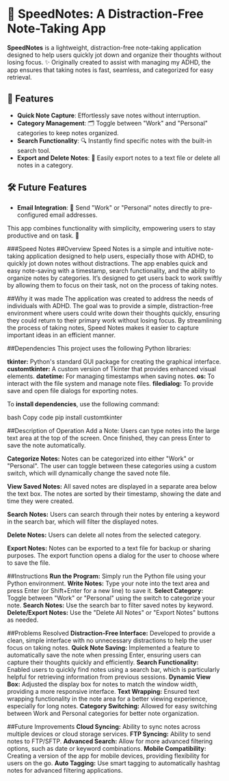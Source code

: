 # 📝 SpeedNotes: A Distraction-Free Note-Taking App  

**SpeedNotes** is a lightweight, distraction-free note-taking application designed to help users quickly jot down and organize their thoughts without losing focus. ✨ Originally created to assist with managing my ADHD, the app ensures that taking notes is fast, seamless, and categorized for easy retrieval.

## 🌟 Features  
- **Quick Note Capture**: Effortlessly save notes without interruption.  
- **Category Management**: 🗂️ Toggle between "Work" and "Personal" categories to keep notes organized.  
- **Search Functionality**: 🔍 Instantly find specific notes with the built-in search tool.   
- **Export and Delete Notes**: 📂 Easily export notes to a text file or delete all notes in a category.

## 🛠️ Future Features 
- **Email Integration**: 📧 Send "Work" or "Personal" notes directly to pre-configured email addresses. 

This app combines functionality with simplicity, empowering users to stay productive and on task. 🚀  

###Speed Notes
##Overview
Speed Notes is a simple and intuitive note-taking application designed to help users, especially those with ADHD, to quickly jot down notes without distractions. The app enables quick and easy note-saving with a timestamp, search functionality, and the ability to organize notes by categories. It’s designed to get users back to work swiftly by allowing them to focus on their task, not on the process of taking notes.

##Why it was made
The application was created to address the needs of individuals with ADHD. The goal was to provide a simple, distraction-free environment where users could write down their thoughts quickly, ensuring they could return to their primary work without losing focus. By streamlining the process of taking notes, Speed Notes makes it easier to capture important ideas in an efficient manner.

##Dependencies
This project uses the following Python libraries:

**tkinter:** Python's standard GUI package for creating the graphical interface.
**customtkinter:** A custom version of Tkinter that provides enhanced visual elements.
**datetime:** For managing timestamps when saving notes.
**os:** To interact with the file system and manage note files.
**filedialog:** To provide save and open file dialogs for exporting notes.

To **install dependencies**, use the following command:

bash
Copy code
pip install customtkinter

##Description of Operation
Add a Note: Users can type notes into the large text area at the top of the screen. Once finished, they can press Enter to save the note automatically.

**Categorize Notes:** Notes can be categorized into either "Work" or "Personal". The user can toggle between these categories using a custom switch, which will dynamically change the saved note file.

**View Saved Notes:** All saved notes are displayed in a separate area below the text box. The notes are sorted by their timestamp, showing the date and time they were created.

**Search Notes:** Users can search through their notes by entering a keyword in the search bar, which will filter the displayed notes.

**Delete Notes:** Users can delete all notes from the selected category.

**Export Notes:** Notes can be exported to a text file for backup or sharing purposes. The export function opens a dialog for the user to choose where to save the file.

##Instructions
**Run the Program:** Simply run the Python file using your Python environment.
**Write Notes:** Type your note into the text area and press Enter (or Shift+Enter for a new line) to save it.
**Select Category:** Toggle between "Work" or "Personal" using the switch to categorize your note.
**Search Notes:** Use the search bar to filter saved notes by keyword.
**Delete/Export Notes:** Use the "Delete All Notes" or "Export Notes" buttons as needed.

##Problems Resolved
**Distraction-Free Interface:** Developed to provide a clean, simple interface with no unnecessary distractions to help the user focus on taking notes.
**Quick Note Saving:** Implemented a feature to automatically save the note when pressing Enter, ensuring users can capture their thoughts quickly and efficiently.
**Search Functionality:** Enabled users to quickly find notes using a search bar, which is particularly helpful for retrieving information from previous sessions.
**Dynamic View Box:** Adjusted the display box for notes to match the window width, providing a more responsive interface.
**Text Wrapping:** Ensured text wrapping functionality in the note area for a better viewing experience, especially for long notes.
**Category Switching:** Allowed for easy switching between Work and Personal categories for better note organization.

##Future Improvements
**Cloud Syncing:** Ability to sync notes across multiple devices or cloud storage services.
**FTP Syncing:** Ability to send notes to FTP/SFTP.
**Advanced Search:** Allow for more advanced filtering options, such as date or keyword combinations.
**Mobile Compatibility:** Creating a version of the app for mobile devices, providing flexibility for users on the go.
**Auto Tagging:** Use smart tagging to automatically hashtag notes for advanced filtering applications.
